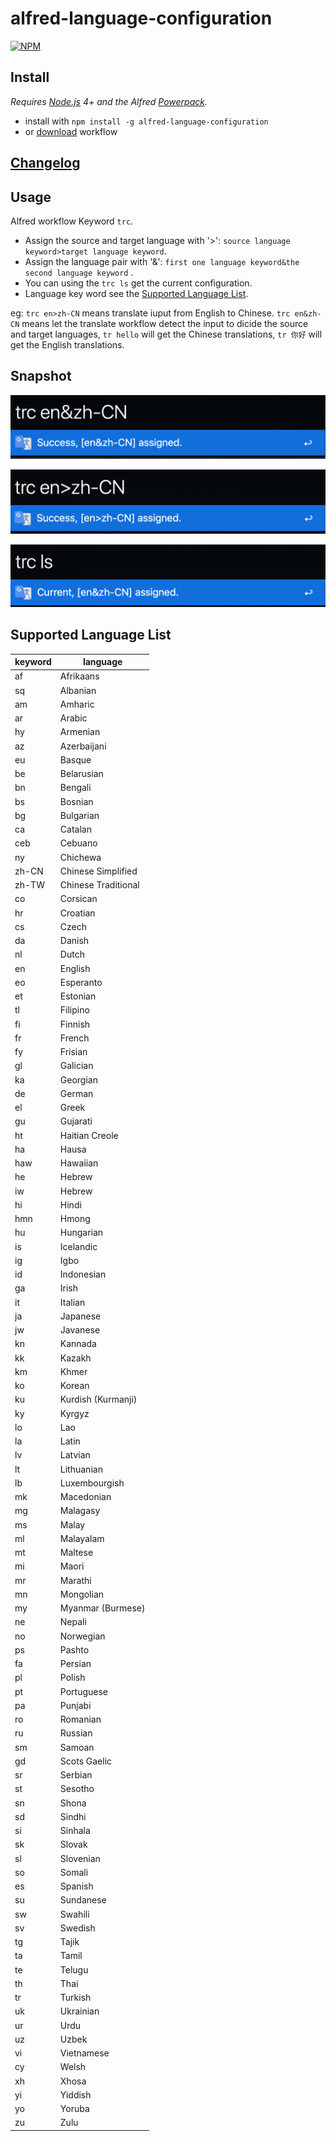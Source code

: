 # alfred-language-configuration

[![NPM](https://nodei.co/npm/alfred-language-configuration.png)](https://nodei.co/npm/alfred-language-configuration/)

## Install

*Requires [Node.js](https://nodejs.org) 4+ and the Alfred [Powerpack](https://www.alfredapp.com/powerpack/).*

- install with `npm install -g alfred-language-configuration`
- or [download](https://github.com/xfslove/alfred-language-configuration/releases/tag/v1.0.1) workflow

## [Changelog](https://github.com/xfslove/alfred-language-configuration/releases)

## Usage

Alfred workflow Keyword `trc`.

- Assign the source and target language with '>': `source language keyword>target language keyword`.
- Assign the language pair with '&': `first one language keyword&the second language keyword` .
- You can using the `trc ls` get the current configuration.
-  Language key word see the [Supported Language List](#supported-language-list).

eg: `trc en>zh-CN` means translate iuput from English to Chinese. `trc en&zh-CN` means let the translate workflow detect the input to dicide the source and target languages, `tr hello` will get the Chinese translations, `tr 你好` will get the English translations.

## Snapshot

![config2.png](media/config2.png)

![config.png](media/config.png)

![ls.png](media/ls.png)

## Supported Language List

| keyword  | language |
| --------- | ------- |
|af|Afrikaans|
|sq|Albanian|
|am|Amharic|
|ar|Arabic|
|hy|Armenian|
|az|Azerbaijani|
|eu|Basque|
|be|Belarusian|
|bn|Bengali|
|bs|Bosnian|
|bg|Bulgarian|
|ca|Catalan|
|ceb|Cebuano|
|ny|Chichewa|
|zh-CN|Chinese Simplified|
|zh-TW|Chinese Traditional|
|co|Corsican|
|hr|Croatian|
|cs|Czech|
|da|Danish|
|nl|Dutch|
|en|English|
|eo|Esperanto|
|et|Estonian|
|tl|Filipino|
|fi|Finnish|
|fr|French|
|fy|Frisian|
|gl|Galician|
|ka|Georgian|
|de|German|
|el|Greek|
|gu|Gujarati|
|ht|Haitian Creole|
|ha|Hausa|
|haw|Hawaiian|
|he|Hebrew|
|iw|Hebrew|
|hi|Hindi|
|hmn|Hmong|
|hu|Hungarian|
|is|Icelandic|
|ig|Igbo|
|id|Indonesian|
|ga|Irish|
|it|Italian|
|ja|Japanese|
|jw|Javanese|
|kn|Kannada|
|kk|Kazakh|
|km|Khmer|
|ko|Korean|
|ku|Kurdish (Kurmanji)|
|ky|Kyrgyz|
|lo|Lao|
|la|Latin|
|lv|Latvian|
|lt|Lithuanian|
|lb|Luxembourgish|
|mk|Macedonian|
|mg|Malagasy|
|ms|Malay|
|ml|Malayalam|
|mt|Maltese|
|mi|Maori|
|mr|Marathi|
|mn|Mongolian|
|my|Myanmar (Burmese)|
|ne|Nepali|
|no|Norwegian|
|ps|Pashto|
|fa|Persian|
|pl|Polish|
|pt|Portuguese|
|pa|Punjabi|
|ro|Romanian|
|ru|Russian|
|sm|Samoan|
|gd|Scots Gaelic|
|sr|Serbian|
|st|Sesotho|
|sn|Shona|
|sd|Sindhi|
|si|Sinhala|
|sk|Slovak|
|sl|Slovenian|
|so|Somali|
|es|Spanish|
|su|Sundanese|
|sw|Swahili|
|sv|Swedish|
|tg|Tajik|
|ta|Tamil|
|te|Telugu|
|th|Thai|
|tr|Turkish|
|uk|Ukrainian|
|ur|Urdu|
|uz|Uzbek|
|vi|Vietnamese|
|cy|Welsh|
|xh|Xhosa|
|yi|Yiddish|
|yo|Yoruba|
|zu|Zulu|
